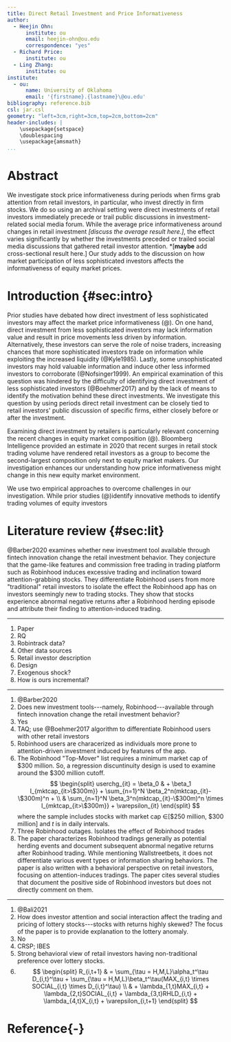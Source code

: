 ```yaml
---
title: Direct Retail Investment and Price Informativeness
author:
  - Heejin Ohn:
      institute: ou
      email: heejin-ohn@ou.edu
      correspondence: "yes"
  - Richard Price:
      institute: ou
  - Ling Zhang:
      institute: ou
institute:
  - ou:
      name: University of Oklahoma
      email: '{firstname}.{lastname}\@ou.edu'
bibliography: reference.bib
csl: jar.csl
geometry: "left=3cm,right=3cm,top=2cm,bottom=2cm"
header-includes: |
    \usepackage{setspace}
    \doublespacing
    \usepackage{amsmath}
...
```


# Abstract
We investigate stock price informativeness during periods when firms grab attention from retail investors, in particular, who invest directly in firm stocks. We do so using an archival setting were direct investments of retail investors immediately precede or trail public discussions in investment-related social media forum. While the average price informativeness around changes in retail investment *[discuss the average result here.]*, the effect varies significantly by whether the investments preceded or trailed social media discussions that gathered retail investor attention. *[**maybe** add cross-sectional result here.] Our study adds to the discussion on how market participation of less sophisticated investors affects the informativeness of equity market prices.
<!-- add keywords -->

# Introduction {#sec:intro}
Prior studies have debated how direct investment of less sophisticated investors may affect the market price informativeness (@). On one hand, direct investment from less sophisticated investors may lack information value and result in price movements less driven by information. Alternatively, these investors can serve the role of noise traders, increasing chances that more sophisticated investors trade on information while exploiting the increased liquidity (@Kyle1985). Lastly, some unsophisticated investors may hold valuable information and induce other less informed investors to corroborate (@Nofsinger1999). An empirical examination of this question was hindered by the difficulty of identifying direct investment of less sophisticated investors (@Boehmer2017) and by the lack of means to identify the motivation behind these direct investments. We investigate this question by using periods direct retail investment can be closely tied to retail investors' public discussion of specific firms, either closely before or after the investment.

Examining direct investment by retailers is particularly relevant concerning the recent changes in equity market composition (@).<!-- add more cites from Trello background readings here --> Bloomberg Intelligence provided an estimate in 2020 that recent surges in retail stock trading volume have rendered retail investors as a group to become the second-largest composition only next to equity market makers. Our investigation enhances our understanding how price informativeness might change in this new equity market environment.

We use two empirical approaches to overcome challenges in our investigation. While prior studies (@)identify innovative methods to identify trading volumes of equity investors

# Literature review {#sec:lit}
@Barber2020 examines whether new investment tool available through fintech innovation change the retail investment behavior. They conjecture that the game-like features and commission free trading in trading platform such as Robinhood induces excessive trading and inclination toward attention-grabbing stocks. They differentiate Robinhood users from more "traditional" retail investors to isolate the effect the Robinhood app has on investors seemingly new to trading stocks. They show that stocks experience abnormal negative returns after a Robinhood herding episode and attribute their finding to attention-induced trading.  

---
1. Paper
2. RQ
3. Robintrack data?
4. Other data sources
5. Retail investor description
6. Design
7. Exogenous shock?
8. How is ours incremental?
---

1. @Barber2020
2. Does new investment tools---namely, Robinhood---available through fintech innovation change the retail investment behavior?
3. Yes
4. TAQ; use @Boehmer2017 algorithm to differentiate Robinhood users with other retail investors
5. Robinhood users are characerized as individuals more prone to attention-driven investment induced by features of the app.
6. The Robinhood "Top-Mover" list requires a minimum market cap of $300 million. So, a regression discuntinuity design is used to examine around the $300 million cutoff. 
$$
\begin{split}
userchg_{it} = \beta_0 & + \beta_1 I_{mktcap_{it>\$300m}} + \sum_{n=1}^N \beta_2^n(mktcap_{it}-\$300m)^n + \\
& \sum_{n=1}^N \beta_3^n(mktcap_{it}-\$300m)^n \times I_{mktcap_{it>\$300m}} + \varepsilon_{it}
\end{split}
$$
where the sample includes stocks with market cap $\in$[\$250 million, \$300 million] and $t$ is in daily intervals.
7. Three Robinhood outages. Isolates the effect of Robinhood trades
8. The paper characterizes Robinhood tradings generally as potential herding events and document subsequent abnormal negative returns after Robinhood trading. While mentioning Wallstreetbets, it does not differentiate various event types or information sharing behaviors. The paper is also written with a behavioral perspective on retail investors, focusing on attention-induces tradings. The paper cites several studies that document the positive side of Robinhood investors but does not directly comment on them.

---

1. @Bali2021
2. How does investor attention and social interaction affect the trading and pricing of lottery stocks---stocks with returns highly skewed? The focus of the paper is to provide explanation to the lottery anomaly.
3. No
4. CRSP; IBES
5. Strong behavioral view of retail investors having non-traditional preference over lottery stocks.
6. $$
\begin{split}
R_{i,t+1} & = \sum_{\tau = H,M,L}\alpha_t^\tau D_{i,t}^\tau + \sum_{\tau = H,M,L}\beta_t^\tau(MAX_{i,t} \times SOCIAL_{i,t} \times D_{i,t}^\tau) \\
& + \lambda_{1,t}MAX_{i,t} + \lambda_{2,t}SOCIAL_{i,t} + \lambda_{3,t}RHLD_{i,t} + \lambda_{4,t}X_{i,t} + \varepsilon_{i,t+1}
\end{split}
$$


# Reference{-}



